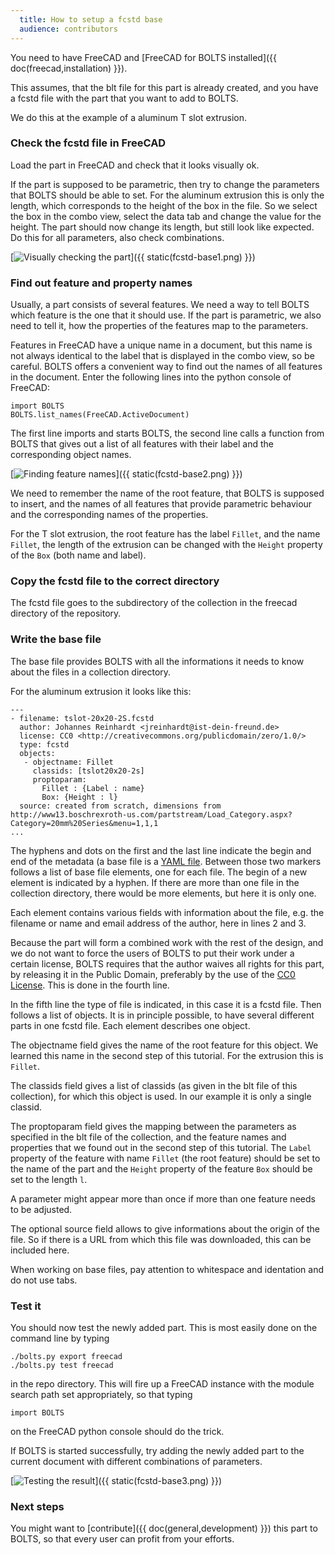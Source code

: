 ```yaml
---
  title: How to setup a fcstd base
  audience: contributors
---
```


You need to have FreeCAD and [FreeCAD for BOLTS installed]({{ doc(freecad,installation) }}).

This assumes, that the blt file for this part is already created, and you have
a fcstd file with the part that you want to add to BOLTS.

We do this at the example of a aluminum T slot extrusion.

### Check the fcstd file in FreeCAD

Load the part in FreeCAD and check that it looks visually ok.

If the part is supposed to be parametric, then try to change the parameters
that BOLTS should be able to set. For the aluminum extrusion this is only the
length, which corresponds to the height of the box in the file. So we select
the box in the combo view, select the data tab and change the value for the
height. The part should now change its length, but still look like expected. Do
this for all parameters, also check combinations.

[<img alt="Visually checking the part" src="{{ static(fcstd-base1.png) }}" />]({{ static(fcstd-base1.png) }})

### Find out feature and property names

Usually, a part consists of several features. We need a way to tell BOLTS which
feature is the one that it should use. If the part is parametric, we also need
to tell it, how the properties of the features map to the parameters.

Features in FreeCAD have a unique name in a document, but this name is not
always identical to the label that is displayed in the combo view, so be
careful. BOLTS offers a convenient way to find out the names of all features in
the document. Enter the following lines into the python console of FreeCAD:

    import BOLTS
    BOLTS.list_names(FreeCAD.ActiveDocument)

The first line imports and starts BOLTS, the second line calls a function from
BOLTS that gives out a list of all features with their label and the
corresponding object names.

[<img alt="Finding feature names" src="{{ static(fcstd-base2.png) }}" />]({{ static(fcstd-base2.png) }})

We need to remember the name of the root feature, that BOLTS is supposed to
insert, and the names of all features that provide parametric behaviour and the
corresponding names of the properties.

For the T slot extrusion, the root feature has the label `Fillet`, and the name
`Fillet`, the length of the extrusion can be changed with the `Height` property
of the `Box` (both name and label).

### Copy the fcstd file to the correct directory

The fcstd file goes to the subdirectory of the collection in the freecad
directory of the repository.

### Write the base file

The base file provides BOLTS with all the informations it needs to know about
the files in a collection directory.

For the aluminum extrusion it looks like this:

    ---
    - filename: tslot-20x20-2S.fcstd
      author: Johannes Reinhardt <jreinhardt@ist-dein-freund.de>
      license: CC0 <http://creativecommons.org/publicdomain/zero/1.0/>
      type: fcstd
      objects:
       - objectname: Fillet
         classids: [tslot20x20-2s]
         proptoparam:
           Fillet : {Label : name}
           Box: {Height : l}
      source: created from scratch, dimensions from http://www13.boschrexroth-us.com/partstream/Load_Category.aspx?Category=20mm%20Series&menu=1,1,1
    ...

The hyphens and dots on the first and the last line indicate the begin and end
of the metadata (a base file is a [YAML file](http://yaml.org/). Between those
two markers follows a list of base file elements, one for each file. The begin
of a new element is indicated by a hyphen. If there are more than one file in
the collection directory, there would be more elements, but here it is only
one.

Each element contains various fields with information about the file, e.g. the
filename or name and email address of the author, here in lines 2 and 3.

Because the part will form a combined work with the rest of the design, and we
do not want to force the users of BOLTS to put their work under a certain
license, BOLTS requires that the author waives all rights for this part, by
releasing it in the Public Domain, preferably by the use of the [CC0
License](http://creativecommons.org/publicdomain/zero/1.0/).  This is done in
the fourth line.

In the fifth line the type of file is indicated, in this case it is a fcstd
file. Then follows a list of objects. It is in principle possible, to have
several different parts in one fcstd file. Each element describes one object.

The objectname field gives the name of the root feature for this object. We
learned this name in the second step of this tutorial. For the extrusion this
is `Fillet`.

The classids field gives a list of classids (as given in the blt file of this
collection), for which this object is used. In our example it is only a single
classid.

The proptoparam field gives the mapping between the parameters as specified in
the blt file of the collection, and the feature names and properties that we
found out in the second step of this tutorial. The `Label` property of the
feature with name `Fillet` (the root feature) should be set to the name of the
part and the `Height` property of the feature `Box` should be set to the length
`l`.

A parameter might appear more than once if more than one feature needs to be
adjusted.

The optional source field allows to give informations about the origin of the
file. So if there is a URL from which this file was downloaded, this can be
included here.

When working on base files, pay attention to whitespace and identation and do
not use tabs.

### Test it

You should now test the newly added part. This is most easily done on the
command line by typing

    ./bolts.py export freecad
    ./bolts.py test freecad

in the repo directory. This will fire up a FreeCAD instance with the module
search path set appropriately, so that typing

    import BOLTS

on the FreeCAD python console should do the trick.

If BOLTS is started successfully, try adding the newly added part to the
current document with different combinations of parameters.

[<img alt="Testing the result" src="{{ static(fcstd-base3.png) }}" />]({{ static(fcstd-base3.png) }})

### Next steps

You might want to [contribute]({{ doc(general,development) }}) this part to
BOLTS, so that every user can profit from your efforts.
